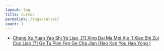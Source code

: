 ```yaml
---
layout: tag
title: cursor
permalink: /tags/cursor/
count: 1
---
```


- [Cheng Xu Yuan Yao Shi Ye Liao ,[?] Xing Dai Ma Mei Xie ,1 Xiao Shi Zui Cuo Liao [?] Ge Tu Pian Fen Ge Cha Jian (Hao Kan You Hao Yong )](https://huangyanxiang.com/2024/11/08/1%E5%B0%8F%E6%97%B6%E5%BC%80%E5%8F%91%E4%B8%80%E4%B8%AA%E5%9B%BE%E7%89%87%E5%88%86%E5%89%B2%E6%8F%92%E4%BB%B6.html)
